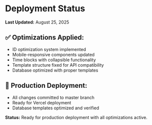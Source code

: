 # Deployment Status

**Last Updated:** August 25, 2025

## ✅ Optimizations Applied:

- ID optimization system implemented
- Mobile-responsive components updated
- Time blocks with collapsible functionality
- Template structure fixed for API compatibility
- Database optimized with proper templates

## 🚀 Production Deployment:

- All changes committed to master branch
- Ready for Vercel deployment
- Database templates optimized and verified

**Status:** Ready for production deployment with all optimizations active.
